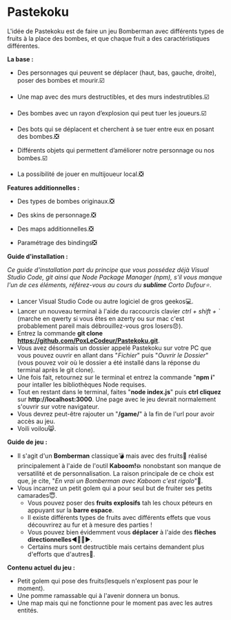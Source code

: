 # Pastekoku

L'idée de Pastekoku est de faire un jeu Bomberman avec différents types de fruits à la place des bombes, et que chaque fruit a des caractéristiques différentes.

**La base :**

- Des personnages qui peuvent se déplacer (haut, bas, gauche, droite), poser des bombes et mourir.☑️

- Une map avec des murs destructibles, et des murs indestrutibles.☑️

- Des bombes avec un rayon d’explosion qui peut tuer les joueurs.☑️

- Des bots qui se déplacent et cherchent à se tuer entre eux en posant des bombes.❎

- Différents objets qui permettent d’améliorer notre personnage ou nos bombes.☑️

- La possibilité de jouer en multijoueur local.❎

**Features additionnelles :**

- Des types de bombes originaux.❎

- Des skins de personnage.❎

- Des maps additionnelles.❎

- Paramétrage des bindings❎

**Guide d'installation :**

*Ce guide d'installation part du principe que vous possédez déjà Visual Studio Code, git ainsi que Node Package Manager (npm), s'il vous manque l'un de ces éléments, référez-vous au cours du **sublime** Corto Dufour⭐*.
- Lancer Visual Studio Code ou autre logiciel de gros geekos💻.
- Lancer un nouveau terminal à l'aide du raccourcis clavier *ctrl + shift + `* (marche en qwerty si vous êtes en azerty ou sur mac c'est probablement pareil mais débrouillez-vous gros losers😠).
- Entrez la commande **git clone https://github.com/PoxLeCodeur/Pastekoku.git**.
- Vous avez désormais un dossier appelé Pastekoku sur votre PC que vous pouvez ouvrir en allant dans "*Fichier*" puis "*Ouvrir le Dossier*" (vous pouvez voir où le dossier a été installé dans la réponse du terminal après le git clone).
- Une fois fait, retournez sur le terminal et entrez la commande "**npm i**" pour intaller les bibliothèques Node requises.
- Tout en restant dans le terminal, faites "**node index.js**" puis **ctrl cliquez** sur **http://localhost:3000**. Une page avec le jeu devrait normalement s'ouvrir sur votre navigateur.
- Vous devrez peut-être rajouter un "**/game/**" à la fin de l'url pour avoir accès au jeu.
- Voili voilou😸.

**Guide de jeu :**
- Il s'agit d'un **Bomberman** classique💣 mais avec des fruits🍉 réalisé principalement à l'aide de l'outil **Kaboom!💥** nonobstant son manque de versatilité et de personnalisation. La raison principale de ce choix est que, je cite, "*En vrai un Bomberman avec Kaboom c'est rigolo*"🧠.
- Vous incarnez un petit golem qui a pour seul but de fruiter ses petits camarades😇.
  - Vous pouvez poser des **fruits explosifs** tah les choux péteurs en appuyant sur la **barre espace**.
  - Il existe différents types de fruits avec différents effets que vous découvrirez au fur et à mesure des parties !
  - Vous pouvez bien évidemment vous **déplacer** à l'aide des **flèches directionnelles**◀️🔼🔽▶️.
  - Certains murs sont destructible mais certains demandent plus d'efforts que d'autres🧱.

**Contenu actuel du jeu :**
- Petit golem qui pose des fruits(lesquels n'explosent pas pour le moment).
- Une pomme ramassable qui à l'avenir donnera un bonus.
- Une map mais qui ne fonctionne pour le moment pas avec les autres entités.
